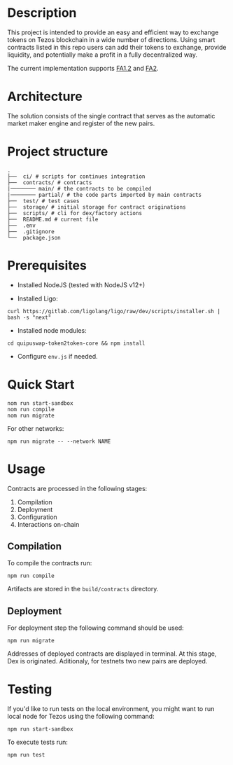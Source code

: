 # Description

This project is intended to provide an easy and efficient way to exchange tokens on Tezos blockchain in a wide number of directions. Using smart contracts listed in this repo users can add their tokens to exchange, provide liquidity, and potentially make a profit in a fully decentralized way.

The current implementation supports [FA1.2](https://gitlab.com/tzip/tzip/-/blob/master/proposals/tzip-7/tzip-7.md) and [FA2](https://gitlab.com/tzip/tzip/-/blob/master/proposals/tzip-12/tzip-12.md).

# Architecture

The solution consists of the single contract that serves as the automatic market maker engine and register of the new pairs.

# Project structure

```
.
├──  ci/ # scripts for continues integration
├──  contracts/ # contracts
|──────── main/ # the contracts to be compiled
|──────── partial/ # the code parts imported by main contracts
├──  test/ # test cases
├──  storage/ # initial storage for contract originations
├──  scripts/ # cli for dex/factory actions
├──  README.md # current file
├──  .env
├──  .gitignore
└──  package.json
```

# Prerequisites

- Installed NodeJS (tested with NodeJS v12+)

- Installed Ligo:

```
curl https://gitlab.com/ligolang/ligo/raw/dev/scripts/installer.sh | bash -s "next"
```

- Installed node modules:

```
cd quipuswap-token2token-core && npm install
```

- Configure `env.js` if needed.

# Quick Start

```
nom run start-sandbox
nom run compile
nom run migrate
```

For other networks:

```
npm run migrate -- --network NAME
```

# Usage

Contracts are processed in the following stages:

1. Compilation
2. Deployment
3. Configuration
4. Interactions on-chain

## Compilation

To compile the contracts run:

```
npm run compile
```

Artifacts are stored in the `build/contracts` directory.

## Deployment

For deployment step the following command should be used:

```
npm run migrate
```

Addresses of deployed contracts are displayed in terminal. At this stage, Dex is originated. Aditionaly, for testnets two new pairs are deployed.

# Testing

If you'd like to run tests on the local environment, you might want to run local node for Tezos using the following command:

```
npm run start-sandbox
```

To execute tests run:

```
npm run test
```

